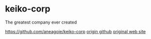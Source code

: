 # keiko-corp

The greatest company ever created

https://github.com/aneagoie/keiko-corp
<a href="https://github.com/aneagoie/keiko-corp">origin github</a>
<a href="https://aneagoie.github.io/keiko-corp/">original web site</a>
